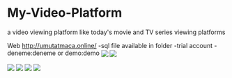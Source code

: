 # My-Video-Platform
a video viewing platform like today's movie and TV series viewing platforms

Web http://umutatmaca.online/
-sql file available in folder
-trial account
-deneme:deneme or demo:demo
<img src="https://i.hizliresim.com/cy15k7y.jpg" align="center">
<img src="https://i.hizliresim.com/gxzkbin.jpg" align="center">



<img src="https://i.hizliresim.com/d94qlbf.jpg" align="center">

<img src="https://i.hizliresim.com/4dmdr4t.jpg" align="center">

<img src="https://i.hizliresim.com/bvh4h3a.jpg" align="center">

<img src="https://i.hizliresim.com/fy89krl.jpg" align="center">


